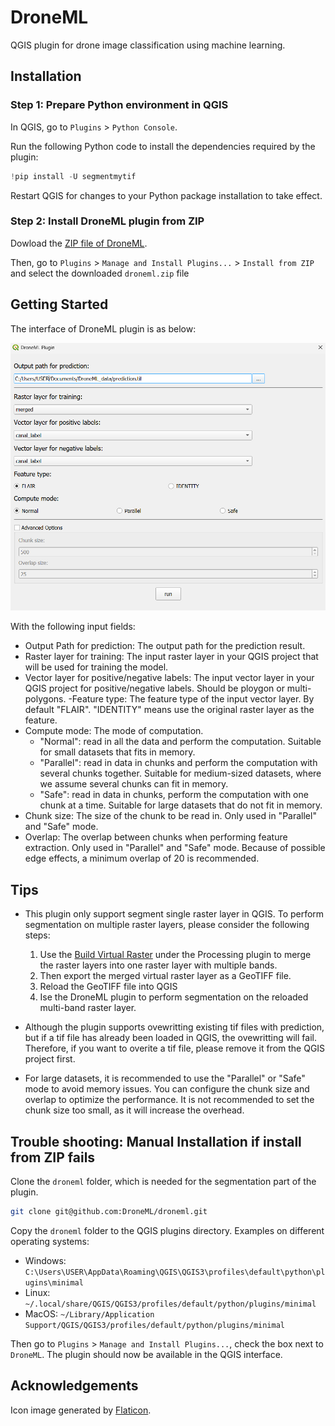 # DroneML

QGIS plugin for drone image classification using machine learning.

## Installation

### Step 1: Prepare Python environment in QGIS 

In QGIS, go to `Plugins` > `Python Console`.

Run the following Python code to install the dependencies required by the plugin:

```python
!pip install -U segmentmytif
```

Restart QGIS for changes to your Python package installation to take effect.

### Step 2: Install DroneML plugin from ZIP

Dowload the [ZIP file of DroneML](LINK_TO_GITHUB_RELEASE/TO_BE_ADDED).

Then, go to `Plugins` > `Manage and Install Plugins...` > `Install from ZIP` and select the downloaded `droneml.zip` file   

## Getting Started

The interface of DroneML plugin is as below:

![droneml_ui_image](droneml_ui_image.png)

With the following input fields:

- Output Path for prediction: The output path for the prediction result.
- Raster layer for training: The input raster layer in your QGIS project that will be used for training the model.
- Vector layer for positive/negative labels: The input vector layer in your QGIS project for positive/negative labels. Should be ploygon or multi-polygons.
-Feature type: The feature type of the input vector layer. By default "FLAIR". "IDENTITY" means use the original raster layer as the feature.
- Compute mode: The mode of computation.
  - "Normal": read in all the data and perform the computation. Suitable for small datasets that fits in memory.
  - "Parallel": read in data in chunks and perform the computation with several chunks together. Suitable for medium-sized datasets, where we assume several chunks can fit in memory.
  - "Safe": read in data in chunks, perform the computation with one chunk at a time. Suitable for large datasets that do not fit in memory.
- Chunk size: The size of the chunk to be read in. Only used in "Parallel" and "Safe" mode.
- Overlap: The overlap between chunks when performing feature extraction. Only used in "Parallel" and "Safe" mode. Because of possible edge effects, a minimum overlap of 20 is recommended.

## Tips

- This plugin only support segment single raster layer in QGIS. To perform segmentation on multiple raster layers, please consider the following steps: 
  1. Use the [Build Virtual Raster](https://docs.qgis.org/3.34/en/docs/user_manual/processing_algs/gdal/rastermiscellaneous.html#build-virtual-raster) under the Processing plugin to merge the raster layers into one raster layer with multiple bands. 
  2. Then export the merged virtual raster layer as a GeoTIFF file.
  3. Reload the GeoTIFF file into QGIS
  4. Ise the DroneML plugin to perform segmentation on the reloaded multi-band raster layer.

- Although the plugin supports ovewritting existing tif files with prediction, but if a tif file has already been loaded in QGIS, the ovewritting will fail. Therefore, if you want to overite a tif file, please remove it from the QGIS project first.

- For large datasets, it is recommended to use the "Parallel" or "Safe" mode to avoid memory issues. You can configure the chunk size and overlap to optimize the performance. It is not recommended to set the chunk size too small, as it will increase the overhead.

## Trouble shooting: Manual Installation if install from ZIP fails

Clone the `droneml` folder, which is needed for the segmentation part of the plugin.

```bash
git clone git@github.com:DroneML/droneml.git
```

Copy the `droneml` folder to the QGIS plugins directory. Examples on different operating systems:

- Windows: `C:\Users\USER\AppData\Roaming\QGIS\QGIS3\profiles\default\python\plugins\minimal`
- Linux: `~/.local/share/QGIS/QGIS3/profiles/default/python/plugins/minimal`
- MacOS: `~/Library/Application Support/QGIS/QGIS3/profiles/default/python/plugins/minimal`

Then go to `Plugins` > `Manage and Install Plugins...`, check the box next to `DroneML`. The plugin should now be available in the QGIS interface.

## Acknowledgements
Icon image generated by [Flaticon](https://www.flaticon.com/).